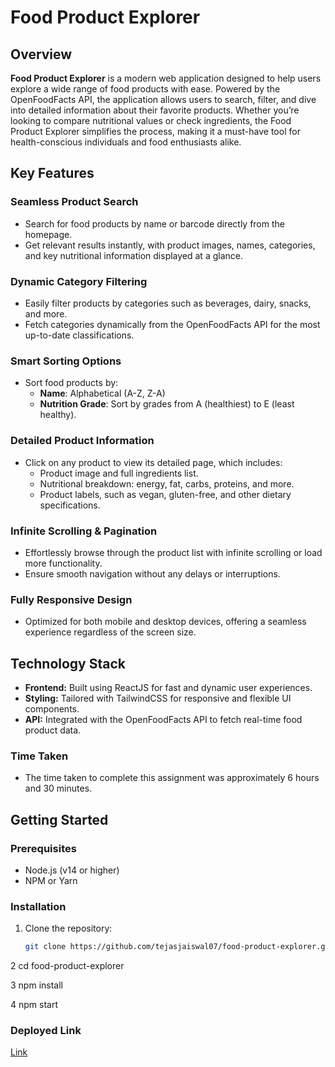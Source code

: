 # Food Product Explorer

## Overview
**Food Product Explorer** is a modern web application designed to help users explore a wide range of food products with ease. Powered by the OpenFoodFacts API, the application allows users to search, filter, and dive into detailed information about their favorite products. Whether you’re looking to compare nutritional values or check ingredients, the Food Product Explorer simplifies the process, making it a must-have tool for health-conscious individuals and food enthusiasts alike.

## Key Features
### Seamless Product Search
- Search for food products by name or barcode directly from the homepage.
- Get relevant results instantly, with product images, names, categories, and key nutritional information displayed at a glance.

### Dynamic Category Filtering
- Easily filter products by categories such as beverages, dairy, snacks, and more.
- Fetch categories dynamically from the OpenFoodFacts API for the most up-to-date classifications.

### Smart Sorting Options
- Sort food products by:
  - **Name**: Alphabetical (A-Z, Z-A)
  - **Nutrition Grade**: Sort by grades from A (healthiest) to E (least healthy).

### Detailed Product Information
- Click on any product to view its detailed page, which includes:
  - Product image and full ingredients list.
  - Nutritional breakdown: energy, fat, carbs, proteins, and more.
  - Product labels, such as vegan, gluten-free, and other dietary specifications.

### Infinite Scrolling & Pagination
- Effortlessly browse through the product list with infinite scrolling or load more functionality.
- Ensure smooth navigation without any delays or interruptions.

### Fully Responsive Design
- Optimized for both mobile and desktop devices, offering a seamless experience regardless of the screen size.
  
## Technology Stack
- **Frontend:** Built using ReactJS for fast and dynamic user experiences.
- **Styling:** Tailored with TailwindCSS for responsive and flexible UI components.
- **API:** Integrated with the OpenFoodFacts API to fetch real-time food product data.

### Time Taken
- The time taken to complete this assignment was approximately 6 hours and 30 minutes.


## Getting Started

### Prerequisites
- Node.js (v14 or higher)
- NPM or Yarn

### Installation
1. Clone the repository:
   ```bash
   git clone https://github.com/tejasjaiswal07/food-product-explorer.git

2 cd food-product-explorer

3 npm install

4 npm start


### Deployed Link
[Link](https://food-product-explorer.vercel.app/)
